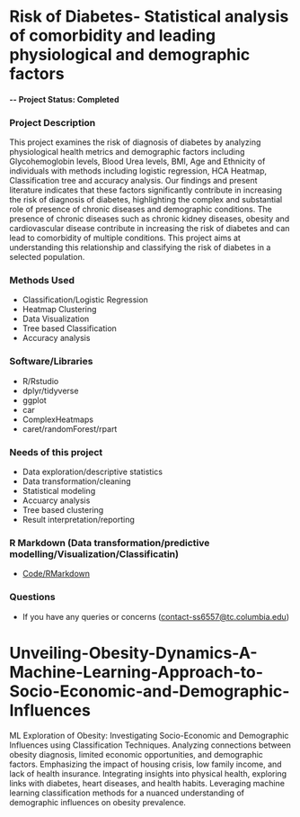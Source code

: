# Risk of Diabetes- Statistical analysis of comorbidity and leading physiological and demographic factors

#### -- Project Status: Completed

### Project Description

This project examines the risk of diagnosis of diabetes by analyzing physiological health metrics and demographic factors including Glycohemoglobin levels, Blood Urea levels, BMI, Age and Ethnicity of individuals with methods including logistic regression, HCA Heatmap, Classification tree and accuracy analysis. Our findings and present literature indicates that these factors significantly contribute in increasing the risk of diagnosis of diabetes, highlighting the complex and substantial role of presence of chronic diseases and demographic conditions. The presence of chronic diseases such as chronic kidney diseases, obesity and cardiovascular disease contribute in increasing the risk of diabetes and can lead to comorbidity of multiple conditions. This project aims at understanding this relationship and classifying the risk of diabetes in a selected population.

### Methods Used

* Classification/Logistic Regression 
* Heatmap Clustering
* Data Visualization
* Tree based Classification
* Accuracy analysis

### Software/Libraries

* R/Rstudio
* dplyr/tidyverse
* ggplot
* car
* ComplexHeatmaps
* caret/randomForest/rpart

### Needs of this project

- Data exploration/descriptive statistics
- Data transformation/cleaning
- Statistical modeling
- Accuarcy analysis
- Tree based clustering
- Result interpretation/reporting

### R Markdown (Data transformation/predictive modelling/Visualization/Classificatin)

* [Code/RMarkdown](https://github.com/Samriddhi-Soni/Unraveling-Diabetes-Risk-Insights-from-Health-Metrics-and-Demographics/blob/43e2a862191450745430be7ddf2d991bcad9a5fe/Code.Rmd)

### Questions

* If you have any queries or concerns (contact-ss6557@tc.columbia.edu)


# Unveiling-Obesity-Dynamics-A-Machine-Learning-Approach-to-Socio-Economic-and-Demographic-Influences
ML Exploration of Obesity: Investigating Socio-Economic and Demographic Influences using Classification Techniques. Analyzing connections between obesity diagnosis, limited economic opportunities, and demographic factors. Emphasizing the impact of housing crisis, low family income, and lack of health insurance. Integrating insights into physical health, exploring links with diabetes, heart diseases, and health habits. Leveraging machine learning classification methods for a nuanced understanding of demographic influences on obesity prevalence.
